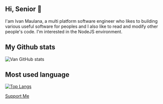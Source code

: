 ## Hi, Senior 👋
I'am Ivan Maulana, a multi platform software engineer who likes to  building various useful software for peoples and I also like to read and modify other people's code. I'm interested in the NodeJS environment.
##  My Github stats
![Van GitHub stats](https://github-readme-stats.vercel.app/api?username=extenv&show_icons=true&theme=tokyonight)
##  Most used language
[![Top Langs](https://github-readme-stats.vercel.app/api/top-langs/?username=extenv&theme=tokyonight&layout=compact)](https://github.com/extenv)

[Support Me](https://sociabuzz.com/extenv/tribe)


